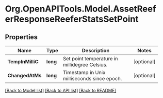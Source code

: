 # Org.OpenAPITools.Model.AssetReeferResponseReeferStatsSetPoint
## Properties

Name | Type | Description | Notes
------------ | ------------- | ------------- | -------------
**TempInMilliC** | **long** | Set point temperature in millidegree Celsius. | [optional] 
**ChangedAtMs** | **long** | Timestamp in Unix milliseconds since epoch. | [optional] 

[[Back to Model list]](../README.md#documentation-for-models) [[Back to API list]](../README.md#documentation-for-api-endpoints) [[Back to README]](../README.md)

